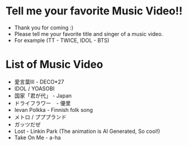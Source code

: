 # Tell me your favorite Music Video!!
- Thank you for coming :)
- Please tell me your favorite title and singer of a music video.
- For example (TT - TWICE, IDOL - BTS)

# List of Music Video
- 愛言葉Ⅲ - DECO*27
- IDOL / YOASOBI
- 国家「君が代」 - Japan
- ドライフラワー　- 優里
- Ievan Polkka - Finnish folk song
- メトロ / プププランド
- ガッツだぜ
- Lost - Linkin Park (The animation is AI Generated, So cool!)
- Take On Me - a-ha
